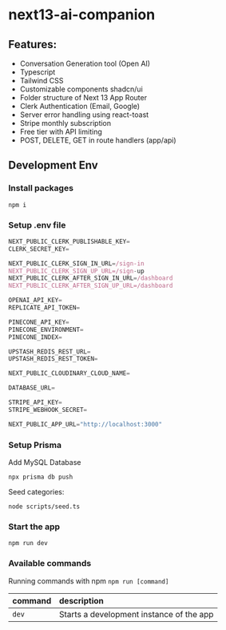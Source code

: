 # next13-ai-companion

## Features:

- Conversation Generation tool (Open AI)
- Typescript
- Tailwind CSS
- Customizable components shadcn/ui
- Folder structure of Next 13 App Router
- Clerk Authentication (Email, Google)
- Server error handling using react-toast
- Stripe monthly subscription
- Free tier with API limiting
- POST, DELETE, GET in route handlers (app/api)

## Development Env

### Install packages

```shell
npm i
```
### Setup .env file

```js
NEXT_PUBLIC_CLERK_PUBLISHABLE_KEY=
CLERK_SECRET_KEY=

NEXT_PUBLIC_CLERK_SIGN_IN_URL=/sign-in
NEXT_PUBLIC_CLERK_SIGN_UP_URL=/sign-up
NEXT_PUBLIC_CLERK_AFTER_SIGN_IN_URL=/dashboard
NEXT_PUBLIC_CLERK_AFTER_SIGN_UP_URL=/dashboard

OPENAI_API_KEY=
REPLICATE_API_TOKEN=

PINECONE_API_KEY=
PINECONE_ENVIRONMENT=
PINECONE_INDEX=

UPSTASH_REDIS_REST_URL=
UPSTASH_REDIS_REST_TOKEN=

NEXT_PUBLIC_CLOUDINARY_CLOUD_NAME=

DATABASE_URL=

STRIPE_API_KEY=
STRIPE_WEBHOOK_SECRET=

NEXT_PUBLIC_APP_URL="http://localhost:3000"
```

### Setup Prisma

Add MySQL Database

```shell
npx prisma db push

```

Seed categories:
```shell
node scripts/seed.ts
```

### Start the app

```shell
npm run dev
```

### Available commands

Running commands with npm `npm run [command]`

| command         | description                              |
| :-------------- | :--------------------------------------- |
| `dev`           | Starts a development instance of the app |

